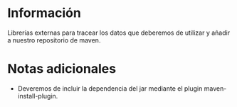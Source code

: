 # Información

Librerías externas para tracear los datos que deberemos de utilizar y añadir a nuestro repositorio de maven.

# Notas adicionales

- Deveremos de incluir la dependencia del jar mediante el plugin maven-install-plugin.
